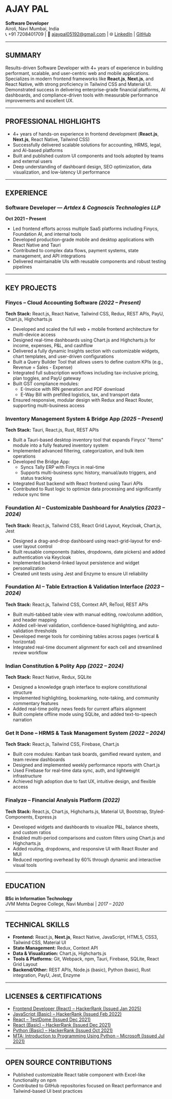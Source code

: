 # AJAY PAL
**Software Developer**  
Airoli, Navi Mumbai, India  
📞 +91 7208401709 | 📧 ajaypal05192@gmail.com | 🌐 [LinkedIn](https://www.linkedin.com/in/ajay-pal0) | [GitHub](https://github.com/ajay-pal0)

---

## SUMMARY
Results-driven Software Developer with 4+ years of experience in building performant, scalable, and user-centric web and mobile applications. Specializes in modern frontend frameworks like **React.js**, **Next.js**, and React Native, with strong proficiency in Tailwind CSS and Material UI. Demonstrated success in delivering enterprise-grade financial platforms, AI dashboards, and compliance-driven tools with measurable performance improvements and excellent UX.

---

## PROFESSIONAL HIGHLIGHTS
- 4+ years of hands-on experience in frontend development (**React.js**, **Next.js**, React Native, Tailwind CSS)  
- Successfully delivered scalable solutions for accounting, HRMS, legal, and AI-based platforms  
- Built and published custom UI components and tools adopted by teams and external users  
- Deep understanding of dashboard design, SEO optimization, data visualization, and low-latency UI performance  

---

## EXPERIENCE

### Software Developer — *Artdex & Cognoscis Technologies LLP*  
**Oct 2021 – Present**  
- Led frontend efforts across multiple SaaS platforms including Finycs, Foundation AI, and internal tools  
- Developed production-grade mobile and desktop applications with React Native and Tauri  
- Contributed to complex data flows, payment systems, state management, and API integrations  
- Delivered maintainable UIs with reusable components and robust testing pipelines  

---

## KEY PROJECTS

### Finycs – Cloud Accounting Software *(2022 – Present)*  
**Tech Stack:** React.js, React Native, Tailwind CSS, Redux, REST APIs, PayU, Chart.js, Highcharts.js  
- Developed and scaled the full web + mobile frontend architecture for multi-device access  
- Designed real-time dashboards using Chart.js and Highcharts.js for income, expenses, P&L, and cashflow  
- Delivered a fully dynamic Insights section with customizable widgets, chart templates, and user-driven configurations  
- Built a Query Builder Tool that allows users to define custom KPIs (e.g., Revenue = Sales - Expense)  
- Integrated full subscription workflows including tax-inclusive pricing, plan toggles, and PayU gateway  
- Built GST compliance modules:  
  - E-Invoice with IRN generation and PDF download  
  - E-Way Bill with prefilled logistics, tax, and transport data  
- Ensured responsive, modular design with Redux and React Router, supporting multi-business access  

### Inventory Management System & Bridge App *(2025 – Present)*  
**Tech Stack:** Tauri, React.js, Rust, REST APIs  
- Built a Tauri-based desktop inventory tool that expands Finycs' "Items" module into a fully featured inventory system  
- Implemented advanced filtering, categorization, and bulk item operations  
- Developed the Bridge App:  
  - Syncs Tally ERP with Finycs in real-time  
  - Supports multi-business sync history, manual/auto triggers, and status tracking  
- Integrated Rust backend with React frontend using Tauri APIs  
- Contributed to Rust logic to optimize data processing and significantly reduce sync time  

### Foundation AI – Customizable Dashboard for Analytics *(2023 – 2024)*  
**Tech Stack:** React.js, Tailwind CSS, React Grid Layout, Keycloak, Chart.js, Jest  
- Designed a drag-and-drop dashboard using react-grid-layout for end-user layout control  
- Built reusable components (tables, dropdowns, date pickers) and added authentication via Keycloak  
- Implemented backend-linked layout persistence and widget personalization  
- Created unit tests using Jest and Enzyme to ensure UI reliability  

### Foundation AI – Table Extraction & Validation Interface *(2023 – 2024)*  
**Tech Stack:** React.js, Tailwind CSS, Context API, ReTool, REST APIs  
- Built multi-tabbed table view with manual editing, row/column addition, and header mapping  
- Added cell-level validation, confidence-based highlighting, and auto-validation thresholds  
- Developed merge tools for combining tables across pages (vertical & horizontal)  
- Integrated real-time document alignment for each cell and streamlined review workflow  

### Indian Constitution & Polity App *(2022 – 2024)*  
**Tech Stack:** React Native, Redux, SQLite  
- Designed a knowledge graph interface to explore constitutional structure  
- Implemented highlighting, bookmarking, note-taking, and community commentary features  
- Added real-time polity news feeds for current affairs alignment  
- Built complete offline mode using SQLite, and added text-to-speech narration  

### Get It Done – HRMS & Task Management System *(2022 – 2024)*  
**Tech Stack:** React.js, Tailwind CSS, Firebase, Chart.js  
- Built core modules: Kanban task boards, gamified reward system, and team review dashboards  
- Designed and implemented weekly performance reports with Chart.js  
- Used Firebase for real-time data sync, auth, and lightweight infrastructure  
- Achieved high adoption due to fast UX, intuitive design, and flexible access  

### Finalyze – Financial Analysis Platform *(2022)*  
**Tech Stack:** React.js, Chart.js, Highcharts.js, Material UI, Bootstrap, Styled-Components, Express.js  
- Developed widgets and dashboards to visualize P&L, balance sheets, and custom ratios  
- Enabled multi-period comparisons and custom filters using Chart.js and Highcharts.js  
- Added routing, dropdowns, and responsive UI with React Router and MUI  
- Reduced reporting overhead by 60% through dynamic and interactive visual tools  

---

## EDUCATION
**BSc in Information Technology**  
JVM Mehta Degree College, Navi Mumbai | *2017 – 2020*

---

## TECHNICAL SKILLS
- **Frontend:** React.js, **Next.js**, React Native, JavaScript, HTML5, CSS3, Tailwind CSS, Material UI  
- **State Management:** Redux, Context API  
- **Data & Visualization:** Chart.js, Highcharts.js  
- **Tools & Platforms:** Git, Webpack, npm, Tauri, Firebase, SQLite, React Grid Layout  
- **Backend/Other:** REST APIs, Node.js (basic), Python (basic), Rust integration, PayU, Jest, Enzyme  

---

## LICENSES & CERTIFICATIONS
- [Frontend Developer (React) – HackerRank (Issued Jan 2025)](https://www.hackerrank.com/certificates/905792bd2b2e)  
- [JavaScript (Basic) – HackerRank (Issued Feb 2022)](https://www.hackerrank.com/certificates/8aa508d12494)  
- [React – TestDome (Issued Dec 2021)](https://www.testdome.com/certificates/f01651536bc8434da28b10e8bba1d8e9)  
- [React (Basic) – HackerRank (Issued Dec 2021)](https://www.hackerrank.com/certificates/1a0e6ce2b9eb)  
- [Python (Basic) – HackerRank (Issued Oct 2021)](https://www.hackerrank.com/certificates/753c8912e702)  
- [MTA: Introduction to Programming Using Python – Microsoft (Issued Jul 2021)](https://www.credly.com/badges/3a44bd3a-e514-4672-83bb-f2f70c398678?source=linked_in_profile)  

---

## OPEN SOURCE CONTRIBUTIONS
- Published customizable React table component with Excel-like functionality on npm  
- Contributed to GitHub repositories focused on React performance and Tailwind-based UI best practices
